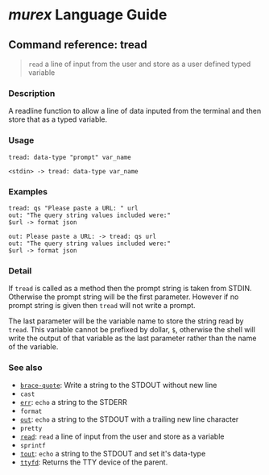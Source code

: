 # _murex_ Language Guide

## Command reference: tread

> `read` a line of input from the user and store as a user defined typed variable

### Description

A readline function to allow a line of data inputed from the terminal and then
store that as a typed variable.

### Usage

    tread: data-type "prompt" var_name

    <stdin> -> tread: data-type var_name

### Examples

    tread: qs "Please paste a URL: " url
    out: "The query string values included were:"
    $url -> format json

    out: Please paste a URL: -> tread: qs url
    out: "The query string values included were:"
    $url -> format json

### Detail

If `tread` is called as a method then the prompt string is taken from STDIN.
Otherwise the prompt string will be the first parameter. However if no prompt
string is given then `tread` will not write a prompt.

The last parameter will be the variable name to store the string read by `tread`.
This variable cannot be prefixed by dollar, `$`, otherwise the shell will write
the output of that variable as the last parameter rather than the name of the
variable.

### See also

* [`brace-quote`](brace-quote.md): Write a string to the STDOUT without new line
* `cast`
* [`err`](err.md): `echo` a string to the STDERR
* `format`
* [`out`](out.md): `echo` a string to the STDOUT with a trailing new line character
* `pretty`
* [`read`](read.md): `read` a line of input from the user and store as a variable
* `sprintf`
* [`tout`](tout.md): `echo` a string to the STDOUT and set it's data-type
* [`ttyfd`](ttyfd.md): Returns the TTY device of the parent.
